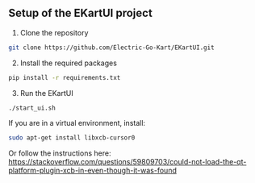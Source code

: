 ## Setup of the EKartUI project
1. Clone the repository
```bash
git clone https://github.com/Electric-Go-Kart/EKartUI.git
```
2. Install the required packages
```bash
pip install -r requirements.txt
```
3. Run the EKartUI
```bash
./start_ui.sh
```
If you are in a virtual environment, install:
```bash
sudo apt-get install libxcb-cursor0
```
Or follow the instructions here: https://stackoverflow.com/questions/59809703/could-not-load-the-qt-platform-plugin-xcb-in-even-though-it-was-found